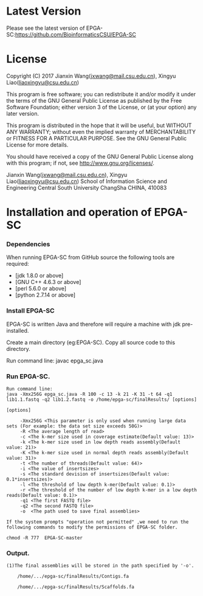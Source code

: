 Latest Version
==============
Please see the latest version of EPGA-SC:https://github.com/BioinformaticsCSU/EPGA-SC


License
=======

Copyright (C) 2017 Jianxin Wang(jxwang@mail.csu.edu.cn), Xingyu Liao(liaoxingyu@csu.edu.cn)

This program is free software; you can redistribute it and/or
modify it under the terms of the GNU General Public License
as published by the Free Software Foundation; either version 3
of the License, or (at your option) any later version.

This program is distributed in the hope that it will be useful,
but WITHOUT ANY WARRANTY; without even the implied warranty of
MERCHANTABILITY or FITNESS FOR A PARTICULAR PURPOSE.  See the
GNU General Public License for more details.

You should have received a copy of the GNU General Public License
along with this program; if not, see <http://www.gnu.org/licenses/>.

Jianxin Wang(jxwang@mail.csu.edu.cn), Xingyu Liao(liaoxingyu@csu.edu.cn)
School of Information Science and Engineering
Central South University
ChangSha
CHINA, 410083


Installation and operation of EPGA-SC 
==================================

### Dependencies

When running EPGA-SC from GitHub source the following tools are required:

* [jdk 1.8.0 or above]
* [GNU C++ 4.6.3 or above] 
* [perl 5.6.0 or above] 
* [python 2.7.14 or above]
 
### Install EPGA-SC

EPGA-SC is written Java and therefore will require a machine with jdk pre-installed.

Create a main directory (eg:EPGA-SC). Copy all source code to this directory.

Run command line: javac epga_sc.java 

### Run EPGA-SC.
	
    Run command line:  
	java -Xmx256G epga_sc.java -R 100 -c 13 -k 21 -K 31 -t 64 -q1 lib1.1.fastq -q2 lib1.2.fastq -o /home/epga-sc/finalResults/ [options] 
	
	[options]
	
	     -Xmx256G <This parameter is only used when running large data sets (For example: the data set size exceeds 50G)>
	     -R <The average length of read>
	     -c <The k-mer size used in coverage estimate(Default value: 13)>
	     -k <The k-mer size used in low depth reads assembly(Default value: 21)>
	     -K <The k-mer size used in normal depth reads assembly(Default value: 31)>
	     -t <The number of threads(Default value: 64)>
	     -i <The value of insertsizes>
	     -s <The standard devision of insertsizes(Default value: 0.1*insertsizes)>
	     -l <The threshold of low depth k-mer(Default value: 0.1)>
	     -r <The threshold of the number of low depth k-mer in a low depth reads(Default value: 0.1)>
	     -q1 <The first FASTQ file>
	     -q2 <The second FASTQ file>
         -o  <The path used to save final assemblies>		 
	
	If the system prompts "operation not permitted" ,we need to run the following commands to modify the permissions of EPGA-SC folder.
	
	chmod -R 777  EPGA-SC-master
	

### Output.
    
	(1)The final assemblies will be stored in the path specified by '-o'.
    
        /home/.../epga-sc/finalResults/Contigs.fa
		
        /home/.../epga-sc/finalResults/Scaffolds.fa
